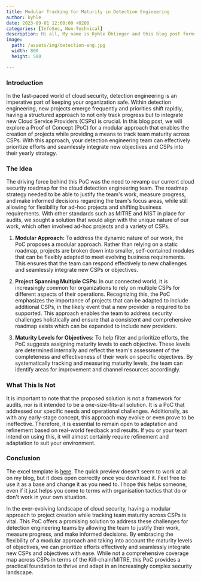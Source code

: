 ```yaml
---
title: Modular Tracking for Maturity in Detection Engineering
author: kyhle
date: 2023-09-01 12:00:00 +0200
categories: [InfoSec, Non-Technical]
description: Hi all, My name is Kyhle Öhlinger and this blog post forms part of my personal blog. If you enjoy any of the posts, feel free to reach out and let me know :) 
image:
  path: /assets/img/detection-eng.jpg
  width: 800
  height: 500

---   
```



### Introduction

In the fast-paced world of cloud security, detection engineering is an imperative part of keeping your organization safe. Within detection engineering, new projects emerge frequently and priorities shift rapidly, having a structured approach to not only track progress but to integrate new Cloud Service Providers (CSPs) is crucial. In this blog post, we will explore a Proof of Concept (PoC) for a modular approach that enables the creation of projects while providing a means to track team maturity across CSPs. With this approach, your detection engineering team can effectively prioritize efforts and seamlessly integrate new objectives and CSPs into their yearly strategy.

### The Idea

The driving force behind this PoC was the need to revamp our current cloud security roadmap for the cloud detection engineering team. The roadmap strategy needed to be able to justify the team's work, measure progress, and make informed decisions regarding the team's focus areas, while still allowing for flexibility for ad-hoc projects and shifting business requirements. With other standards such as MITRE and NIST in place for audits, we sought a solution that would align with the unique nature of our work, which often involved ad-hoc projects and a variety of CSPs.

1. **Modular Approach:**
To address the dynamic nature of our work, the PoC proposes a modular approach. Rather than relying on a static roadmap, projects are broken down into smaller, self-contained modules that can be flexibly adapted to meet evolving business requirements. This ensures that the team can respond effectively to new challenges and seamlessly integrate new CSPs or objectives.

2. **Project Spanning Multiple CSPs:**
In our connected world, it is increasingly common for organizations to rely on multiple CSPs for different aspects of their operations. Recognizing this, the PoC emphasizes the importance of projects that can be adapted to include additional CSPs, in the likely event that a new provider is required to be supported. This approach enables the team to address security challenges holistically and ensure that a consistent and comprehensive roadmap exists which can be expanded to include new providers.

1. **Maturity Levels for Objectives:**
To help filter and prioritize efforts, the PoC suggests assigning maturity levels to each objective. These levels are determined internally and reflect the team's assessment of the completeness and effectiveness of their work on specific objectives. By systematically tracking and measuring maturity levels, the team can identify areas for improvement and channel resources accordingly.

### What This Is Not

It is important to note that the proposed solution is not a framework for audits, nor is it intended to be a one-size-fits-all solution. It is a PoC that addressed our specific needs and operational challenges. Additionally, as with any early-stage concept, this approach may evolve or even prove to be ineffective. Therefore, it is essential to remain open to adaptation and refinement based on real-world feedback and results. If you or your team intend on using this, it will almost certainly require refinement and adaptation to suit your environment. 

### Conclusion

The excel template is [here](/assets/excel/detection-tracker.xlsx). The quick preview doesn't seem to work at all on my blog, but it does open correctly once you download it. Feel free to use it as a base and change it as you need to. I hope this helps someone, even if it just helps you come to terms with organisation tactics that do or don't work in your own situation.

In the ever-evolving landscape of cloud security, having a modular approach to project creation while tracking team maturity across CSPs is vital. This PoC offers a promising solution to address these challenges for detection engineering teams by allowing the team to justify their work, measure progress, and make informed decisions. By embracing the flexibility of a modular approach and taking into account the maturity levels of objectives, we can prioritize efforts effectively and seamlessly integrate new CSPs and objectives with ease. While not a comprehensive coverage map across CSPs in terms of the Kill-chain/MITRE, this PoC provides a practical foundation to thrive and adapt in an increasingly complex security landscape.